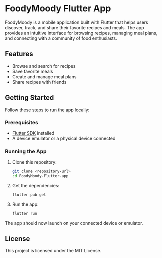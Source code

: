 # FoodyMoody Flutter App

FoodyMoody is a mobile application built with Flutter that helps users discover, track, and share their favorite recipes and meals. The app provides an intuitive interface for browsing recipes, managing meal plans, and connecting with a community of food enthusiasts.

## Features

- Browse and search for recipes
- Save favorite meals
- Create and manage meal plans
- Share recipes with friends

## Getting Started

Follow these steps to run the app locally:

### Prerequisites

- [Flutter SDK](https://docs.flutter.dev/get-started/install) installed
- A device emulator or a physical device connected

### Running the App

1. Clone this repository:
   ```bash
   git clone <repository-url>
   cd FoodyMoody-Flutter-app
   ```

2. Get the dependencies:
   ```bash
   flutter pub get
   ```

3. Run the app:
   ```bash
   flutter run
   ```

The app should now launch on your connected device or emulator.

## License

This project is licensed under the MIT License.

